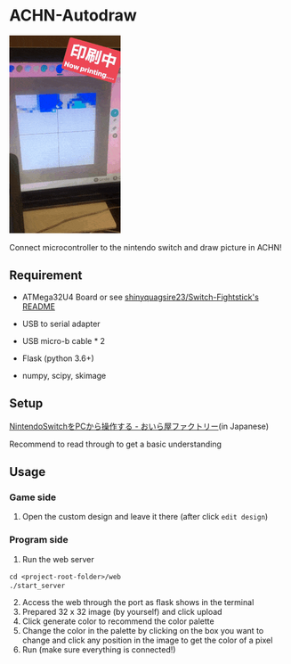 # ACHN-Autodraw
![](ACHN.gif)

Connect microcontroller to the nintendo switch and draw picture in ACHN!

## Requirement
- ATMega32U4 Board or see [shinyquagsire23/Switch-Fightstick's README](https://github.com/shinyquagsire23/Switch-Fightstick/blob/master/README.md)
- USB to serial adapter
- USB micro-b cable * 2

- Flask (python 3.6+)
- numpy, scipy, skimage

## Setup
[NintendoSwitchをPCから操作する - おいら屋ファクトリー](https://blog.feelmy.net/control-nintendo-switch-from-computer/)(in Japanese)

Recommend to read through to get a basic understanding

## Usage

### Game side
1. Open the custom design and leave it there (after click `edit design`)

### Program side

1. Run the web server

```
cd <project-root-folder>/web
./start_server
```

2. Access the web through the port as flask shows in the terminal
3. Prepared 32 x 32 image (by yourself) and click upload
4. Click generate color to recommend the color palette
5. Change the color in the palette by clicking on the box you want to change and click any position in the image to get the color of a pixel
6. Run (make sure everything is connected!)

